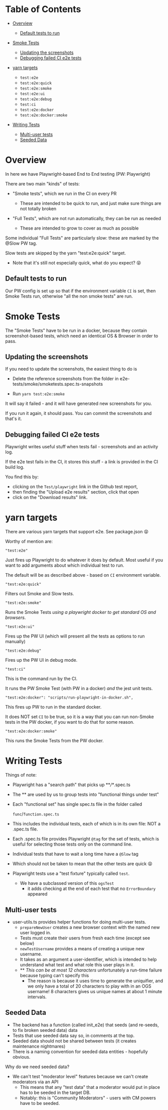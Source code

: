 # Table of Contents

-   [Overview](#overview)

    -   [Default tests to run](#default-tests-to-run)

-   [Smoke Tests](#smoke-tests)

    -   [Updating the screenshots](#updating-the-screenshots)
    -   [Debugging failed CI e2e tests](#debugging-failed-ci-e2e-tests)

-   [yarn targets](#yarn-targets)

    -   `test:e2e`
    -   `test:e2e:quick`
    -   `test:e2e:smoke`
    -   `test:e2e:ui`
    -   `test:e2e:debug`
    -   `test:ci`
    -   `test:e2e:docker`
    -   `test:e2e:docker:smoke`

-   [Writing Tests](#writing-tests)

    -   [Multi-user tests](#multi-user-tests)
    -   [Seeded Data](#seeded-data)

# Overview

In here we have Playwright-based End to End testing (PW: Playwright)

There are two main "kinds" of tests:

-   "Smoke tests", which we run in the CI on every PR

    -   These are intended to be quick to run, and just make sure things are not totally broken

-   "Full Tests", which are not run automatically, they can be run as needed
    -   These are intended to grow to cover as much as possible

Some individual "Full Tests" are particularly slow: these are marked by the @Slow PW tag.

Slow tests are skipped by the yarn "test:e2e:quick" target.

-   Note that it's still not especially quick, what do you expect? 😝

## Default tests to run

Our PW config is set up so that if the environment variable `CI` is set, then Smoke Tests run,
otherwise "all the non smoke tests" are run.

# Smoke Tests

The "Smoke Tests" have to be run in a docker, because they contain screenshot-based tests, which need an identical OS & Browser in order to pass.

## Updating the screenshots

If you need to update the screenshots, the easiest thing to do is

-   Delete the reference screenshots from the folder in e2e-tests/smoke/smoketests.spec.ts-snapshots

-   Run `yarn test:e2e:smoke`

It will say it failed - and it will have generated new screenshots for you.

If you run it again, it should pass. You can commit the screenshots and that's it.

## Debugging failed CI e2e tests

Playwright writes useful stuff when tests fail - screenshots and an activity log.

If the e2e test fails in the CI, it stores this stuff - a link is provided in the CI build log.

You find this by:

-   clicking on the `Test/playwright` link in the Github test report,
-   then finding the "Upload e2e results" section, click that open
-   click on the "Download results" link.

# yarn targets

There are various yarn targets that support e2e. See package.json 😝

Worthy of mention are:

    "test:e2e"

Just fires up Playwright to do whatever it does by default. Most useful if you want to add arguments about which individual test to run.

The default will be as described above - based on `CI` environment variable.

    "test:e2e:quick"

Filters out Smoke and Slow tests.

    "test:e2e:smoke"

Runs the Smoke Tests _using a playwright docker to get standard OS and browsers_.

    "test:e2e:ui"

Fires up the PW UI (which will present all the tests as options to run manually)

    "test:e2e:debug"

Fires up the PW UI in debug mode.

    "test:ci"

This is the command run by the CI.

It runs the PW Smoke Test (with PW in a docker) _and_ the jest unit tests.

    "test:e2e:docker": "scripts/run-playwright-in-docker.sh",

This fires up PW to run in the standard docker.

It does NOT set `CI` to be true, so it is a way that you can run non-Smoke tests in the PW docker, if you want to do that for some reason.

    "test:e2e:docker:smoke"

This runs the Smoke Tests from the PW docker.

# Writing Tests

Things of note:

-   Playwright has a "search path" that picks up \*\*_/\*_.spec.ts
-   The \*\* are used by us to group tests into "functional things under test"
-   Each "functional set" has single spec.ts file in the folder called

    `func`/`function.spec.ts`

-   This includes the individual tests, each of which is in its own file: NOT a .spec.ts file.
-   Each .spec.ts file provides Playwright `@tag` for the set of tests, which is useful for selecting those tests only on the command line.
-   Individual tests that have to wait a long time have a `@Slow` tag
-   Which should not be taken to mean that the other tests are quick 😝

-   Playwright tests use a "test fixture" typically called `test`.
    -   We have a subclassed version of this `ogsTest`
        -   it adds checking at the end of each test that no `ErrorBoundary` appeared

## Multi-user tests

-   user-utils.ts provides helper functions for doing multi-user tests.
    -   `prepareNewUser` creates a new browser context with the named new user logged in.
    -   Tests must create their users from fresh each time (except see below)
    -   `newTestUsername` provides a means of creating a unique new username.
    -   It takes as an argument a user-identifier, which is intended to help understand what test
        and what role this user plays in it.
    -   \*\* _This can be at most 12 characters_
        unfortunately a run-time failure because typing can't specify this
        -   The reason is because it uses time to generate the uniquifier, and we only have a total
            of 20 characters to play with in an OGS username! 8 characters gives us unique names at about 1 minute intervals.

## Seeded Data

-   The backend has a function (called init_e2e) that seeds (and re-seeds, to fix broken seeded data) data
-   Tests that use seeded data say so, in comments at the top.
-   Seeded data should not be shared between tests (it creates maintenance nightmares)
-   There is a naming convention for seeded data entities - hopefully obvious.

Why do we need seeded data?

-   We can't test "moderator level" features because we can't create moderators via an API
    -   This means that any "test data" that a moderator would put in place has to be seeded in the target DB.
    -   Notably: this is "Community Moderators" - users with CM powers have to be seeded.

